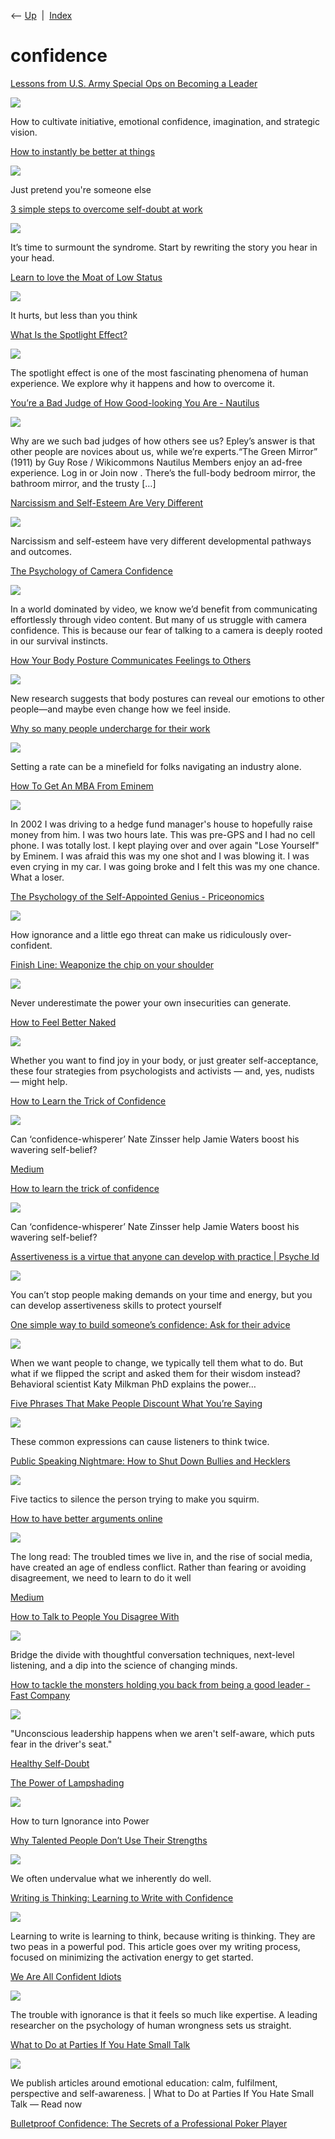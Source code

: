 <div class="nav">

⟵ [Up](index.html)  \|  [Index](index.html)

</div>

# confidence

<div class="cards">

<div class="card">

<div class="card-title">

[Lessons from U.S. Army Special Ops on Becoming a
Leader](https://hbr.org/2025/08/lessons-from-u-s-army-special-ops-on-becoming-a-leader)

</div>

<div class="card-image">

[![](https://hbr.org/resources/images/article_assets/2025/08/Aug25_19_9253014.jpg)](https://hbr.org/2025/08/lessons-from-u-s-army-special-ops-on-becoming-a-leader)

</div>

How to cultivate initiative, emotional confidence, imagination, and
strategic vision.

</div>

<div class="card">

<div class="card-title">

[How to instantly be better at
things](https://open.substack.com/pub/usefulfictions/p/how-to-instantly-be-better-at-anything)

</div>

<div class="card-image">

[![](https://substackcdn.com/image/fetch/$s_!XbbS!,w_1200,h_600,c_fill,f_jpg,q_auto:good,fl_progressive:steep,g_auto/https%3A%2F%2Fsubstack-post-media.s3.amazonaws.com%2Fpublic%2Fimages%2F817ae4b1-bda0-483e-9e27-15371175574e_1181x1299.jpeg)](https://open.substack.com/pub/usefulfictions/p/how-to-instantly-be-better-at-anything)

</div>

Just pretend you're someone else

</div>

<div class="card">

<div class="card-title">

[3 simple steps to overcome self-doubt at
work](https://www.fastcompany.com/91372031/3-simple-steps-to-overcome-self-doubt-at-work)

</div>

<div class="card-image">

[![](https://images.fastcompany.com/image/upload/f_webp,q_auto,c_fit/wp-cms-2/2025/07/p-1-91372031-3-simple-steps-to-overcome-self-doubt-at-work.jpg)](https://www.fastcompany.com/91372031/3-simple-steps-to-overcome-self-doubt-at-work)

</div>

It’s time to surmount the syndrome. Start by rewriting the story you
hear in your head.

</div>

<div class="card">

<div class="card-title">

[Learn to love the Moat of Low
Status](https://open.substack.com/pub/usefulfictions/p/learn-to-love-the-moat-of-low-status?r=oc5d&utm_campaign=post&utm_medium=web&showWelcomeOnShare=false)

</div>

<div class="card-image">

[![](https://substackcdn.com/image/fetch/$s_!Lf9k!,w_1200,h_600,c_fill,f_jpg,q_auto:good,fl_progressive:steep,g_auto/https%3A%2F%2Fsubstack-post-media.s3.amazonaws.com%2Fpublic%2Fimages%2F9b636f4c-1e63-41ef-b43e-c4cd17bfdb0d_1181x1300.jpeg)](https://open.substack.com/pub/usefulfictions/p/learn-to-love-the-moat-of-low-status?r=oc5d&utm_campaign=post&utm_medium=web&showWelcomeOnShare=false)

</div>

It hurts, but less than you think

</div>

<div class="card">

<div class="card-title">

[What Is the Spotlight
Effect?](https://www.thecollector.com/what-is-the-spotlight-effect/)

</div>

<div class="card-image">

[![](https://cdn.thecollector.com/wp-content/uploads/2025/05/the-spotlight-effect-speaker-in-classroom.jpg)](https://www.thecollector.com/what-is-the-spotlight-effect/)

</div>

The spotlight effect is one of the most fascinating phenomena of human
experience. We explore why it happens and how to overcome it.

</div>

<div class="card">

<div class="card-title">

[You’re a Bad Judge of How Good-looking You Are -
Nautilus](https://nautil.us/youre-a-bad-judge-of-how-good_looking-you-are-237065/?utm_source=fb-naut&utm_medium=organic-social&fbclid=IwY2xjawJ6GURleHRuA2FlbQIxMQABHiaboMMN_HKpPaBVR-J9lFKsUV1w33vJPpBcV_8iOm5xcKJ8GdN-IirfE9WR_aem_QDsJXFkALReejfAWkhCSMQ)

</div>

<div class="card-image">

[![](https://assets.nautil.us/sites/3/nautilus/ham1o98a-14582_ab51d7a8e04f1b4c88439526b107c768.jpg?auto=compress&fm=pjpg&ixlib=php-3.3.1)](https://nautil.us/youre-a-bad-judge-of-how-good_looking-you-are-237065/?utm_source=fb-naut&utm_medium=organic-social&fbclid=IwY2xjawJ6GURleHRuA2FlbQIxMQABHiaboMMN_HKpPaBVR-J9lFKsUV1w33vJPpBcV_8iOm5xcKJ8GdN-IirfE9WR_aem_QDsJXFkALReejfAWkhCSMQ)

</div>

Why are we such bad judges of how others see us? Epley’s answer is that
other people are novices about us, while we’re experts.“The Green
Mirror” (1911) by Guy Rose / Wikicommons Nautilus Members enjoy an
ad-free experience. Log in or Join now . There’s the full-body bedroom
mirror, the bathroom mirror, and the trusty \[…\]

</div>

<div class="card">

<div class="card-title">

[Narcissism and Self-Esteem Are Very
Different](https://getpocket.com/explore/item/narcissism-and-self-esteem-are-very-different)

</div>

<div class="card-image">

[![](https://pocket-image-cache.com/1200x/filters:format(jpg):extract_focal()/https%3A%2F%2Fpocket-syndicated-images.s3.amazonaws.com%2Farticles%2F8019%2F1657155687_GettyImages-1218490865.jpg)](https://getpocket.com/explore/item/narcissism-and-self-esteem-are-very-different)

</div>

Narcissism and self-esteem have very different developmental pathways
and outcomes.

</div>

<div class="card">

<div class="card-title">

[The Psychology of Camera
Confidence](https://nesslabs.com/camera-confidence)

</div>

<div class="card-image">

[![](https://nesslabs.com/wp-content/uploads/2024/02/camera-confidence-illustration.png)](https://nesslabs.com/camera-confidence)

</div>

In a world dominated by video, we know we’d benefit from communicating
effortlessly through video content. But many of us struggle with camera
confidence. This is because our fear of talking to a camera is deeply
rooted in our survival instincts.

</div>

<div class="card">

<div class="card-title">

[How Your Body Posture Communicates Feelings to
Others](https://greatergood.berkeley.edu/article/item/how_your_body_posture_communicates_feelings_to_others)

</div>

<div class="card-image">

[![](https://ggsc.s3.us-west-2.amazonaws.com/assets/images/How_Your_Body_Posture_Reveals_Your_Emotions_-_abcdef_-_6ae5e3fef5842e26e7a607b6eac020e814a8fa43-fb_-_abcdef_-_404233a83e7afbefa1b01d740929d77eb1e16b58.jpg)](https://greatergood.berkeley.edu/article/item/how_your_body_posture_communicates_feelings_to_others)

</div>

New research suggests that body postures can reveal our emotions to
other people—and maybe even change how we feel inside.

</div>

<div class="card">

<div class="card-title">

[Why so many people undercharge for their
work](https://getpocket.com/explore/item/why-so-many-people-undercharge-for-their-work)

</div>

<div class="card-image">

[![](https://platform.vox.com/wp-content/uploads/sites/2/chorus/uploads/chorus_asset/file/22920706/GettyImages_939129556.jpg?quality=90&strip=all&crop=0%2C10.593838241788%2C100%2C78.812323516425&w=1200)](https://getpocket.com/explore/item/why-so-many-people-undercharge-for-their-work)

</div>

Setting a rate can be a minefield for folks navigating an industry
alone.

</div>

<div class="card">

<div class="card-title">

[How To Get An MBA From
Eminem](https://techcrunch.com/2014/01/18/how-to-get-an-mba-from-eminem)

</div>

<div class="card-image">

[![](https://techcrunch.com/wp-content/uploads/2014/01/eminem-01-1024x768b.jpg?w=512)](https://techcrunch.com/2014/01/18/how-to-get-an-mba-from-eminem)

</div>

In 2002 I was driving to a hedge fund manager's house to hopefully raise
money from him. I was two hours late. This was pre-GPS and I had no cell
phone. I was totally lost. I kept playing over and over again "Lose
Yourself" by Eminem. I was afraid this was my one shot and I was blowing
it. I was even crying in my car. I was going broke and I felt this was
my one chance. What a loser.

</div>

<div class="card">

<div class="card-title">

[The Psychology of the Self-Appointed Genius -
Priceonomics](https://priceonomics.com/the-psychology-of-the-self-appointed-genius)

</div>

<div class="card-image">

[![](https://etzq49yfnmd.exactdn.com/wp-content/uploads/2022/03/genius.png?strip=all&lossy=1&ssl=1)](https://priceonomics.com/the-psychology-of-the-self-appointed-genius)

</div>

How ignorance and a little ego threat can make us ridiculously
over-confident.

</div>

<div class="card">

<div class="card-title">

[Finish Line: Weaponize the chip on your
shoulder](https://www.axios.com/2022/06/24/weaponize-insecurity-chip-on-your-shoulder-self-confidence)

</div>

<div class="card-image">

[![](https://images.axios.com/47oeoA97i2MY1vd4yujv56M7FBk=/0x0:1920x1080/1366x768/2022/06/23/1656013025982.jpg)](https://www.axios.com/2022/06/24/weaponize-insecurity-chip-on-your-shoulder-self-confidence)

</div>

Never underestimate the power your own insecurities can generate.

</div>

<div class="card">

<div class="card-title">

[How to Feel Better
Naked](https://www.nytimes.com/2022/06/17/well/live/feel-better-naked.html)

</div>

<div class="card-image">

[![](https://static01.nyt.com/images/2022/06/17/well/17Well-Feel-Better-Naked/17Well-Feel-Better-Naked-largeHorizontalJumbo.jpg?year=2022&h=683&w=1024&s=8d24280baeb863288ec594b21f1792abd177ebf52de2301d8ef8f00ea6529bbf&k=ZQJBKqZ0VN)](https://www.nytimes.com/2022/06/17/well/live/feel-better-naked.html)

</div>

Whether you want to find joy in your body, or just greater
self-acceptance, these four strategies from psychologists and activists
— and, yes, nudists — might help.

</div>

<div class="card">

<div class="card-title">

[How to Learn the Trick of
Confidence](https://getpocket.com/explore/item/how-to-learn-the-trick-of-confidence)

</div>

<div class="card-image">

[![](https://pocket-image-cache.com/1200x/filters:format(jpg):extract_focal()/https%3A%2F%2Fpocket-syndicated-images.s3.amazonaws.com%2Farticles%2F7528%2F1644983014_ScreenShot2022-02-15at7.43.26PM.png)](https://getpocket.com/explore/item/how-to-learn-the-trick-of-confidence)

</div>

Can ‘confidence-whisperer’ Nate Zinsser help Jamie Waters boost his
wavering self-belief?

</div>

<div class="card">

<div class="card-title">

[Medium](https://medium.com/the-mission/everybody-experiences-imposter-syndrome-strong-leaders-use-it-to-their-advantage-1f13345c286b%23.sluruio65)

</div>

</div>

<div class="card">

<div class="card-title">

[How to learn the trick of
confidence](https://www.theguardian.com/lifeandstyle/2022/jan/09/how-to-learn-the-trick-of-confidence)

</div>

<div class="card-image">

[![](https://i.guim.co.uk/img/media/9f1b69370cc102e872e72f0c458048dee2c98ff3/0_0_2745_1647/master/2745.jpg?width=1200&height=630&quality=85&auto=format&fit=crop&overlay-align=bottom%2Cleft&overlay-width=100p&overlay-base64=L2ltZy9zdGF0aWMvb3ZlcmxheXMvdG8tYWdlLTIwMjIucG5n&enable=upscale&s=c65dbf79e6427202c0568692c8b9cbe4)](https://www.theguardian.com/lifeandstyle/2022/jan/09/how-to-learn-the-trick-of-confidence)

</div>

Can ‘confidence-whisperer’ Nate Zinsser help Jamie Waters boost his
wavering self-belief?

</div>

<div class="card">

<div class="card-title">

[Assertiveness is a virtue that anyone can develop with practice \|
Psyche
Id](https://psyche.co/ideas/assertiveness-is-a-virtue-that-anyone-can-develop-with-practice)

</div>

<div class="card-image">

[![](https://images.aeonmedia.co/images/6464c571-2be4-40b7-b98e-4c0cccb37fe5/original.jpg)](https://psyche.co/ideas/assertiveness-is-a-virtue-that-anyone-can-develop-with-practice)

</div>

You can’t stop people making demands on your time and energy, but you
can develop assertiveness skills to protect yourself

</div>

<div class="card">

<div class="card-title">

[One simple way to build someone’s confidence: Ask for their
advice](https://ideas.ted.com/build-confidence-self-efficacy-ask-for-advice)

</div>

<div class="card-image">

[![](https://ideas.ted.com/wp-content/uploads/sites/3/2021/05/FINAL_Confidence.jpg)](https://ideas.ted.com/build-confidence-self-efficacy-ask-for-advice)

</div>

When we want people to change, we typically tell them what to do. But
what if we flipped the script and asked them for their wisdom instead?
Behavioral scientist Katy Milkman PhD explains the power…

</div>

<div class="card">

<div class="card-title">

[Five Phrases That Make People Discount What You’re
Saying](https://getpocket.com/explore/item/5-phrases-that-make-people-discount-what-you-re-saying)

</div>

<div class="card-image">

[![](https://pocket-image-cache.com/1200x/filters:format(jpg):extract_focal()/https%3A%2F%2Fpocket-syndicated-images.s3.amazonaws.com%2Farticles%2F6362%2F1620942878_GettyImages-imsev208-053.jpg)](https://getpocket.com/explore/item/5-phrases-that-make-people-discount-what-you-re-saying)

</div>

These common expressions can cause listeners to think twice.

</div>

<div class="card">

<div class="card-title">

[Public Speaking Nightmare: How to Shut Down Bullies and
Hecklers](https://www.entrepreneur.com/article/366691)

</div>

<div class="card-image">

[![](https://assets.entrepreneur.com/content/3x2/2000/1615323736-GettyImages-1131357811.jpg?format=pjeg&auto=webp)](https://www.entrepreneur.com/article/366691)

</div>

Five tactics to silence the person trying to make you squirm.

</div>

<div class="card">

<div class="card-title">

[How to have better arguments
online](https://www.theguardian.com/society/2021/feb/16/how-to-have-better-arguments-social-media-politics-conflict)

</div>

<div class="card-image">

[![](https://i.guim.co.uk/img/media/4269c1424d9f0329acc7f6ce2245510dd54f88ab/0_0_5905_3543/master/5905.jpg?width=1200&height=630&quality=85&auto=format&fit=crop&overlay-align=bottom%2Cleft&overlay-width=100p&overlay-base64=L2ltZy9zdGF0aWMvb3ZlcmxheXMvdGctYWdlLTIwMjEucG5n&enable=upscale&s=2a0b597c60d60d7473fcda99bc2a18e2)](https://www.theguardian.com/society/2021/feb/16/how-to-have-better-arguments-social-media-politics-conflict)

</div>

The long read: The troubled times we live in, and the rise of social
media, have created an age of endless conflict. Rather than fearing or
avoiding disagreement, we need to learn to do it well

</div>

<div class="card">

<div class="card-title">

[Medium](https://medium.com/the-mission/everybody-experiences-imposter-syndrome-strong-leaders-use-it-to-their-advantage-1f13345c286b%)

</div>

</div>

<div class="card">

<div class="card-title">

[How to Talk to People You Disagree
With](https://getpocket.com/explore/item/how-to-talk-to-people-you-disagree-with)

</div>

<div class="card-image">

[![](https://pocket-image-cache.com/1200x/filters:format(jpg):extract_focal()/https%3A%2F%2Fs3.amazonaws.com%2Fpocket-collectionapi-prod-images%2Fd93f5c7f-f085-4d78-9c7d-be340e1fd63c.jpeg)](https://getpocket.com/explore/item/how-to-talk-to-people-you-disagree-with)

</div>

Bridge the divide with thoughtful conversation techniques, next-level
listening, and a dip into the science of changing minds.

</div>

<div class="card">

<div class="card-title">

[How to tackle the monsters holding you back from being a good leader -
Fast
Company](https://www.fastcompany.com/90588589/how-to-tackle-the-monsters-holding-you-back-from-being-a-good-leader)

</div>

<div class="card-image">

[![](https://images.fastcompany.com/image/upload/f_auto,q_auto,c_fit/wp-cms/uploads/2021/01/p-1-how-to-tackle-the-monsters-holding-you-back-from-being-a-good-leaderhow-to-tackle-the-monsters-holding-you-back-from-being-a-good-leader.jpg)](https://www.fastcompany.com/90588589/how-to-tackle-the-monsters-holding-you-back-from-being-a-good-leader)

</div>

"Unconscious leadership happens when we aren't self-aware, which puts
fear in the driver's seat."

</div>

<div class="card">

<div class="card-title">

[Healthy
Self-Doubt](https://nerdygirl.com/2020/07/02/healthy-self-doubt)

</div>

</div>

<div class="card">

<div class="card-title">

[The Power of
Lampshading](https://dev.to/swyx/the-power-of-lampshading-2dk7)

</div>

<div class="card-image">

[![](https://dev-to-uploads.s3.amazonaws.com/uploads/articles/3otvb2z646ytpt1hl2rv.jpg)](https://dev.to/swyx/the-power-of-lampshading-2dk7)

</div>

How to turn Ignorance into Power

</div>

<div class="card">

<div class="card-title">

[Why Talented People Don’t Use Their
Strengths](https://getpocket.com/explore/item/why-talented-people-don-t-use-their-strengths)

</div>

<div class="card-image">

[![](https://pocket-image-cache.com/1200x/filters:format(jpg):extract_focal()/https%3A%2F%2Fhbr.org%2Fresources%2Fimages%2Farticle_assets%2F2018%2F05%2Fmay18_8_737142441.jpg)](https://getpocket.com/explore/item/why-talented-people-don-t-use-their-strengths)

</div>

We often undervalue what we inherently do well.

</div>

<div class="card">

<div class="card-title">

[Writing is Thinking: Learning to Write with
Confidence](https://blog.stephsmith.io/learning-to-write-with-confidence)

</div>

<div class="card-image">

[![](https://blog.stephsmith.io/content/images/2019/10/joanna-kosinska-1_CMoFsPfso-unsplash-2-1.jpg)](https://blog.stephsmith.io/learning-to-write-with-confidence)

</div>

Learning to write is learning to think, because writing is thinking.
They are two peas in a powerful pod. This article goes over my writing
process, focused on minimizing the activation energy to get started.

</div>

<div class="card">

<div class="card-title">

[We Are All Confident
Idiots](https://psmag.com/social-justice/confident-idiots-92793)

</div>

<div class="card-image">

[![](https://psmag.com/wp-content/uploads/2024/07/confident-idiot.jpg)](https://psmag.com/social-justice/confident-idiots-92793)

</div>

The trouble with ignorance is that it feels so much like expertise. A
leading researcher on the psychology of human wrongness sets us
straight.

</div>

<div class="card">

<div class="card-title">

[What to Do at Parties If You Hate Small
Talk](https://www.theschooloflife.com/thebookoflife/what-to-do-at-parties-if-you-hate-small-talk)

</div>

<div class="card-image">

[![](https://assets.theschooloflife.com/wp-content/uploads/2022/01/27010424/640px-Mary_Cassatt_-_The_Tea_-_MFA_Boston_42.178.jpg)](https://www.theschooloflife.com/thebookoflife/what-to-do-at-parties-if-you-hate-small-talk)

</div>

We publish articles around emotional education: calm, fulfilment,
perspective and self-awareness. \| What to Do at Parties If You Hate
Small Talk — Read now

</div>

<div class="card">

<div class="card-title">

[Bulletproof Confidence: The Secrets of a Professional Poker
Player](https://medium.com/personal-growth/bulletproof-confidence-the-secrets-of-a-professional-poker-player-71cdc398bc8d)

</div>

</div>

</div>
